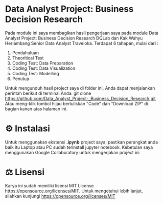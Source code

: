 # Data Analyst Project: Business Decision Research
Pada module ini saya membagikan hasil pengerjaan saya pada module Data Analyst Project: Business Decision Research DQLab dan Kak Wahyu Herlambang Senior Data Analyst Traveloka. Terdapat 6 tahapan, mulai dari :
1. Pendahuluan
2. Theoritical Test
3. Coding Test: Data Preparation
4. Coding Test: Data Visualization
5. Coding Test: Modelling
6. Penutup

Untuk mengunduh hasil project saya di folder ini, Anda dapat menjalankan perintah berikut di terminal Anda:
git clone https://github.com/Data_Analyst_Project-_Business_Decision_Research.git
Atau meng-klik tombol hijau bertuliskan "Code" dan "Download ZIP" di bagian kanan atas halaman ini.

# ⚙️ Instalasi
Untuk menggunakan ekstensi **.ipynb** project saya, pastikan perangkat anda baik itu Laptop atau PC sudah terinstall jupyter notebook. Kebetulan saya menggunakan Google Collaboratory untuk mengerjakan project ini

# ⚖️ Lisensi
Karya ini sudah memiliki lisensi MIT License https://opensource.org/licenses/MIT. Untuk mengetahui lebih lanjut, silahkan kunjungi https://opensource.org/licenses/MIT
